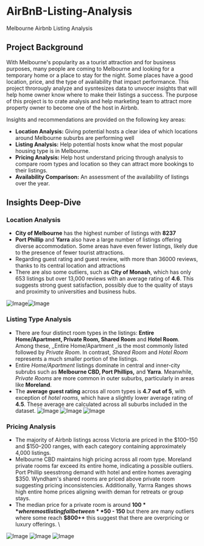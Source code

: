 # AirBnB-Listing-Analysis
Melbourne Airbnb Listing Analysis

## Project Background

With Melbourne's popularity as a tourist attraction and for business purposes, many people are coming to Melbourne and looking for a temporary home or a place to stay for the night. Some places have a good location, price, and the type of availability that impact performance. This project throrougly analyze and sysntesizes data to unvocer insights that will help home owner know where to make their listings a success. The purpose of this project is to crate analysis and help marketing team to attract more property owner to become one of the host in Airbnb.

Insights and recommendations are provided on the following key areas:

  - **Location Analysis:** Giving potential hosts a clear idea of which locations around Melbourne suburbs are performing well
  - **Listing Analysis:** Help potential hosts know what the most popular housing type is in Melbourne.
  - **Pricing Analysis:** Help host understand pricing through analysis to compare room types and location so they can attract more bookings to their listings.
  - **Availability Comparison:** An assessment of the availability of listings over the year.


## Insights Deep-Dive

### Location Analysis

- **City of Melbourne** has the highest number of listings with **8237**
- **Port Phillip** and **Yarra** also have a large number of listings offering diverse accommodation. Some areas have even fewer listings, likely due to the presence of fewer tourist attractions.
- Regarding guest rating and guest review, with more than 36000 reviews, thanks to its central location and attractions
- There are also some outliers, such as **City of Monash**, which has only 653 listings but over 13,000 reviews with an average rating of **4.6**. This suggests strong guest satisfaction, possibly due to the quality of stays and proximity to universities and business hubs.

![Image](https://github.com/user-attachments/assets/560015e5-3cbf-477d-8ad9-0ca730e60420)![Image](https://github.com/user-attachments/assets/4350d855-101f-4c7d-91e5-876ce7faf6cb)

### Listing Type Analysis

- There are four distinct room types in the listings: **Entire Home/Apartment, Private Room, Shared Room** and **Hotel Room**. Among these, _Entire Home/Apartment _is the most commonly listed followed by _Private Room_. In contrast, _Shared Room_ and _Hotel Room_ represents a much smaller portion of the listings.
- Entire _Home/Apartment_ listings dominate in central and inner-city subrubs such as **Melbourne CBD, Port Phillips,** and **Yarra**. Meanwhile, _Private Rooms_ are more common in outer suburbs, particularly in areas like **Moreland**.
- The **average guest rating** across all room types is **4.7 out of 5**, with exception of _hotel rooms_, which have a slightly lower average rating of **4.5**. These average are calculated across all suburbs included in the dataset.
![Image](https://github.com/user-attachments/assets/a9995bb8-cda8-4ab9-9b08-0573d3243eb2)
![Image](https://github.com/user-attachments/assets/76b86ab4-fce9-421c-bdb6-a8787f3aff31)
![Image](https://github.com/user-attachments/assets/6b88a34b-e79a-4a37-b5b5-3c167c060568)

### Pricing Analysis

- The majority of Airbnb listings across Victoria are priced in the $100–150 and $150–200 ranges, with each category containing approximately 4,000 listings.
- Melbourne CBD maintains high pricing across all room type. Moreland private rooms far exceed its entire home, indicating a possible outliers. Port Phillip seesstrong demand with hotel and entire homes averaging $350. Wyndham's shared rooms are priced above private room suggesting pricing inconsistencies. Additionally, Yarrra Ranges shows high entire home prices aligning wwith deman for retreats or group stays.
- The median price for a private room is around **$100** where most listing fall between **$50 - 150** but there are many outliers where some reach **$800++** this suggest that there are overpricing or luxury offerings. \

![Image](https://github.com/user-attachments/assets/2ba62b9e-216d-4e6f-bbec-9f66e8edb051)
![Image](https://github.com/user-attachments/assets/90649ae6-04eb-4500-86f0-73dca4b404d7)
![Image](https://github.com/user-attachments/assets/1e7577ae-50e8-4063-9724-e99197e25c6f)
